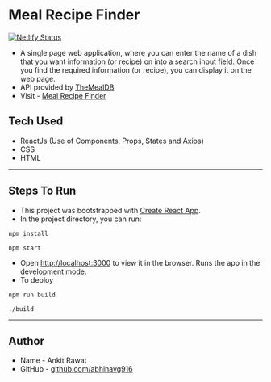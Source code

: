 # Meal Recipe Finder
[![Netlify Status](https://api.netlify.com/api/v1/badges/fd83e243-208c-444c-ab8e-ec0930e0a5b1/deploy-status)](https://app.netlify.com/sites/eloquent-hodgkin-9f52a3/deploys)

- A single page web application, where you can enter the name of a dish that you want information (or recipe) on into a search input field. Once you find the required information (or recipe), you can display it on the web page.
- API provided by [TheMealDB](https://www.themealdb.com/)
- Visit - [Meal Recipe Finder](https://eloquent-hodgkin-9f52a3.netlify.app)

## Tech Used

- ReactJs (Use of Components, Props, States and Axios)
- CSS
- HTML


---

## Steps To Run

- This project was bootstrapped with [Create React App](https://github.com/facebook/create-react-app).
- In the project directory, you can run:

```
npm install
```

```
npm start
```
- Open [http://localhost:3000](http://localhost:3000) to view it in the browser. Runs the app in the development mode.
- To deploy

```
npm run build
```
```
./build
```

---

## Author

- Name - Ankit Rawat
- GitHub - [github.com/abhinavg916](https://github.com/ankitrawatuk)
